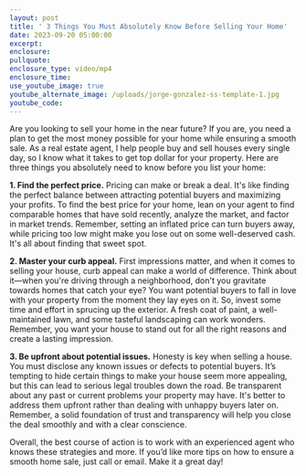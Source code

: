 ```yaml
---
layout: post
title: ' 3 Things You Must Absolutely Know Before Selling Your Home'
date: 2023-09-20 05:00:00
excerpt:
enclosure:
pullquote:
enclosure_type: video/mp4
enclosure_time:
use_youtube_image: true
youtube_alternate_image: /uploads/jorge-gonzalez-ss-template-1.jpg
youtube_code:
---
```

Are you looking to sell your home in the near future? If you are, you need a plan to get the most money possible for your home while ensuring a smooth sale. As a real estate agent, I help people buy and sell houses every single day, so I know what it takes to get top dollar for your property. Here are three things you absolutely need to know before you list your home:

**1\. Find the perfect price.** Pricing can make or break a deal. It's like finding the perfect balance between attracting potential buyers and maximizing your profits. To find the best price for your home, lean on your agent to find comparable homes that have sold recently, analyze the market, and factor in market trends. Remember, setting an inflated price can turn buyers away, while pricing too low might make you lose out on some well-deserved cash. It's all about finding that sweet spot.

**2\. Master your curb appeal.** First impressions matter, and when it comes to selling your house, curb appeal can make a world of difference. Think about it—when you're driving through a neighborhood, don't you gravitate towards homes that catch your eye? You want potential buyers to fall in love with your property from the moment they lay eyes on it. So, invest some time and effort in sprucing up the exterior. A fresh coat of paint, a well-maintained lawn, and some tasteful landscaping can work wonders. Remember, you want your house to stand out for all the right reasons and create a lasting impression.

**3\. Be upfront about potential issues.** Honesty is key when selling a house. You must disclose any known issues or defects to potential buyers. It’s tempting to hide certain things to make your house seem more appealing, but this can lead to serious legal troubles down the road. Be transparent about any past or current problems your property may have. It's better to address them upfront rather than dealing with unhappy buyers later on. Remember, a solid foundation of trust and transparency will help you close the deal smoothly and with a clear conscience.

Overall, the best course of action is to work with an experienced agent who knows these strategies and more. If you’d like more tips on how to ensure a smooth home sale, just call or email. Make it a great day!